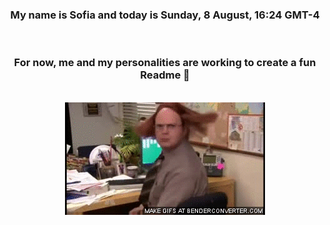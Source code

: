 


<div align="center">
<h3 >My name is Sofia and today is Sunday, 8 August, 16:24 GMT-4</h3><br>
<h3 >For now, me and my personalities are working to create a fun Readme 👋
</h3><br>
<img src='img/dwight.gif' alt='working...'/>
</div>
